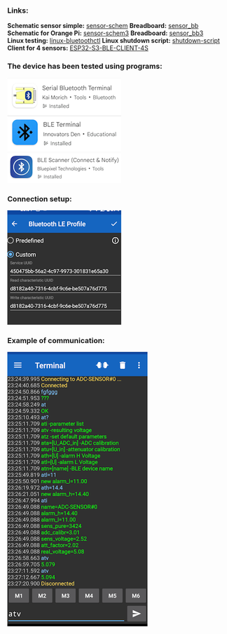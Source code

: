 ### Links:  
**Schematic sensor simple:** [sensor-schem](/Help/sensor-schem.png)
**Breadboard:** [sensor_bb](/Help/sensor_bb.png)<br />
**Schematic for Orange Pi:** [sensor-schem3](/Help/sensor-v3_schem.png)
**Breadboard:** [sensor_bb3](/Help/sensor-v3_bb.png)<br />
**Linux testing:** [linux-bluetoothctl](/Help/linux-bluetoothctl.txt)
**Linux shutdown script:** [shutdown-script](/Help/ble.sh)<br />
**Client for 4 sensors:** [ESP32-S3-BLE-CLIENT-4S](https://github.com/AlexVakhnin/ESP32-S3-BLE-CLIENT-4S)
### The device has been tested using programs:
![andr-client1](/Help/andr-client1.png)
![andr-client2](/Help/andr-client2.png)
![andr-client3](/Help/andr-client3.png)
### Connection setup:
![client1-devices](/Help/client1-devices.png)
### Example of communication:
![client1-show](/Help/client1-show.png)
